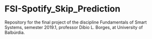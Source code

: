 # FSI-Spotify_Skip_Prediction
Repository for the final project of the discipline Fundamentals of Smart Systems, semester 2019.1, professor Díbio L. Borges, at University of Balbúrdia.
